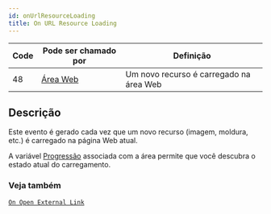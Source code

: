 ```yaml
---
id: onUrlResourceLoading
title: On URL Resource Loading
---
```


| Code | Pode ser chamado por                        | Definição                               |
| ---- | ------------------------------------------- | --------------------------------------- |
| 48   | [Área Web](FormObjects/webArea_overview.md) | Um novo recurso é carregado na área Web |


## Descrição

Este evento é gerado cada vez que um novo recurso (imagem, moldura, etc.) é carregado na página Web atual.

A variável [Progressão](FormObjects/properties_WebArea.md#progression) associada com a área permite que você descubra o estado atual do carregamento.


### Veja também
[`On Open External Link`](onOpenExternalLink.md)